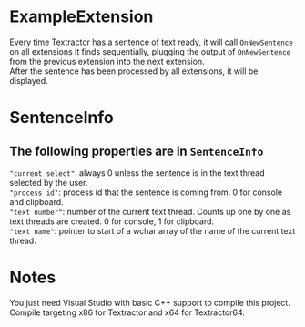 # ExampleExtension

Every time Textractor has a sentence of text ready,
it will call ```OnNewSentence``` on all extensions it finds sequentially,
plugging the output of ```OnNewSentence``` from the previous extension into the next extension.<br>
After the sentence has been processed by all extensions, it will be displayed.

# SentenceInfo

## The following properties are in ```SentenceInfo```
```"current select"```: always 0 unless the sentence is in the text thread selected by the user.<br>
```"process id"```: process id that the sentence is coming from. 0 for console and clipboard.<br>
```"text number"```: number of the current text thread. Counts up one by one as text threads are created. 0 for console, 1 for clipboard.<br>
```"text name"```: pointer to start of a wchar array of the name of the current text thread.<br>

# Notes

You just need Visual Studio with basic C++ support to compile this project.<br>
Compile targeting x86 for Textractor and x64 for Textractor64.
